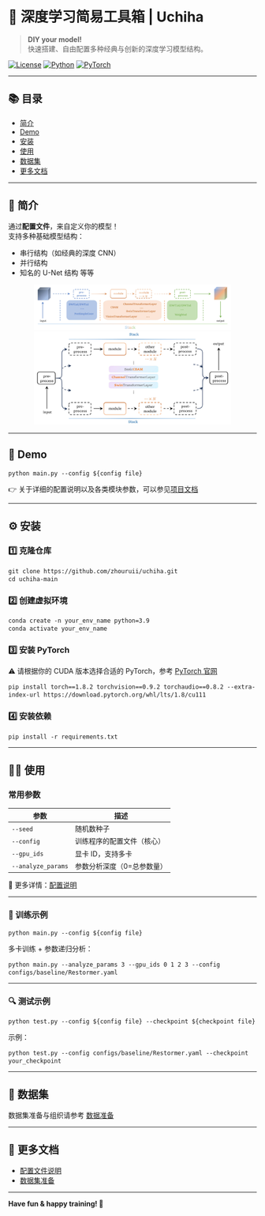 # 🌟 深度学习简易工具箱 | Uchiha

> **DIY your model!**  
> 快速搭建、自由配置多种经典与创新的深度学习模型结构。

[![License](https://img.shields.io/badge/license-MIT-blue.svg)](LICENSE)
[![Python](https://img.shields.io/badge/python-3.9%2B-blue)](https://www.python.org/)
[![PyTorch](https://img.shields.io/badge/PyTorch-1.8.2-orange)](https://pytorch.org/)

---

## 📚 目录
- [简介](#简介)
- [Demo](#demo)
- [安装](#安装)
- [使用](#使用)
- [数据集](#数据集)
- [更多文档](#更多文档)

---

## 📖 简介

通过**配置文件**，来自定义你的模型！  
支持多种基础模型结构：
- 串行结构（如经典的深度 CNN）
- 并行结构
- 知名的 U-Net 结构 等等

<div align="center">
  <img src="docs/assets/jpg/stack.jpg" alt="串行结构" width="400"/>
</div>
<div align="center">

  <img src="docs/assets/jpg/parallel.jpg" alt="并行结构" width="400"/>
</div>

---

## 🚀 Demo

```shell
python main.py --config ${config file}
```

👉 关于详细的配置说明以及各类模块参数，可以参见[项目文档](https://zhouruii.github.io/uchiha/)

---

## ⚙️ 安装

### 1️⃣ 克隆仓库

```shell
git clone https://github.com/zhouruii/uchiha.git
cd uchiha-main
```

### 2️⃣ 创建虚拟环境

```shell
conda create -n your_env_name python=3.9
conda activate your_env_name
```

### 3️⃣ 安装 PyTorch

⚠️ 请根据你的 CUDA 版本选择合适的 PyTorch，参考 [PyTorch 官网](https://pytorch.org/)

```shell
pip install torch==1.8.2 torchvision==0.9.2 torchaudio==0.8.2 --extra-index-url https://download.pytorch.org/whl/lts/1.8/cu111
```

### 4️⃣ 安装依赖

```shell
pip install -r requirements.txt
```

---

## 🏃‍♂️ 使用

### 常用参数

| 参数 | 描述 |
| ------ | ------ |
| `--seed` | 随机数种子 |
| `--config` | 训练程序的配置文件（核心） |
| `--gpu_ids` | 显卡 ID，支持多卡 |
| `--analyze_params` | 参数分析深度（0=总参数量） |

📄 更多详情：[配置说明](docs/config.md)

---

### 🚦 训练示例

```shell
python main.py --config ${config file}
```

多卡训练 + 参数递归分析：

```shell
python main.py --analyze_params 3 --gpu_ids 0 1 2 3 --config configs/baseline/Restormer.yaml
```

---

### 🔍 测试示例

```shell
python test.py --config ${config file} --checkpoint ${checkpoint file}
```

示例：

```shell
python test.py --config configs/baseline/Restormer.yaml --checkpoint your_checkpoint
```

---

## 📂 数据集

数据集准备与组织请参考 [数据准备](docs/data.md)

---

## 🔗 更多文档

- [配置文件说明](docs/config.md)
- [数据集准备](docs/data.md)

---

**Have fun & happy training! 🚀**
